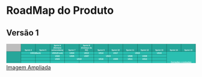 # RoadMap do Produto

## Versão 1

![](../../assets/img/roadmaps/roadmapProduto.png)  
[Imagem Ampliada](https://raw.githubusercontent.com/fga-eps-mds/2019.2-Amika-Wiki/master/assets/img/roadmaps/roadmapProduto.png)
